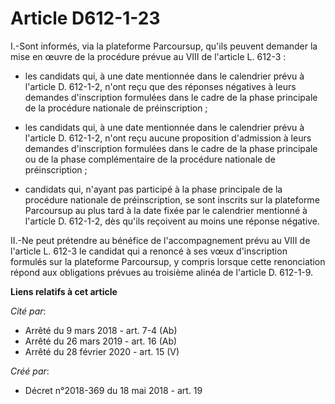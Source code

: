 # Article D612-1-23

I.-Sont informés, via la plateforme Parcoursup, qu'ils peuvent demander la mise en œuvre de la procédure prévue au VIII de
l'article L. 612-3 :

- les candidats qui, à une date mentionnée dans le calendrier prévu à l'article D. 612-1-2, n'ont reçu que des réponses
négatives à leurs demandes d'inscription formulées dans le cadre de la phase principale de la procédure nationale de
préinscription ;

- les candidats qui, à une date mentionnée dans le calendrier prévu à l'article D. 612-1-2, n'ont reçu aucune proposition
d'admission à leurs demandes d'inscription formulées dans le cadre de la phase principale ou de la phase complémentaire de la
procédure nationale de préinscription ;

- candidats qui, n'ayant pas participé à la phase principale de la procédure nationale de préinscription, se sont inscrits
sur la plateforme Parcoursup au plus tard à la date fixée par le calendrier mentionné à l'article D. 612-1-2, dès qu'ils
reçoivent au moins une réponse négative.

II.-Ne peut prétendre au bénéfice de l'accompagnement prévu au VIII de l'article L. 612-3 le candidat qui a renoncé à ses
vœux d'inscription formulés sur la plateforme Parcoursup, y compris lorsque cette renonciation répond aux obligations prévues
au troisième alinéa de l'article D. 612-1-9.

**Liens relatifs à cet article**

_Cité par_:

  - Arrêté du 9 mars 2018 - art. 7-4 (Ab)
  - Arrêté du 26 mars 2019 - art. 16 (Ab)
  - Arrêté du 28 février 2020 - art. 15 (V)

_Créé par_:

  - Décret n°2018-369 du 18 mai 2018 - art. 19
